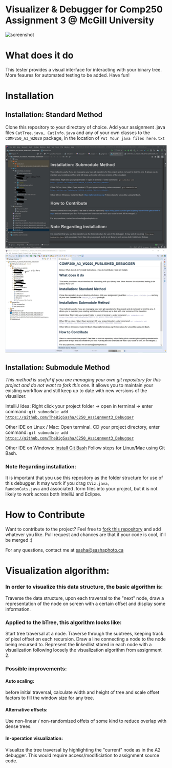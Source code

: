 # Visualizer & Debugger for Comp250 Assignment 3 @ McGill University
![screenshot](https://sashaphotoca.files.wordpress.com/2020/04/2020-04-18-23_39_23-cviz.png)

# What does it do
This tester provides a visual interface for interacting with your binary tree. More feaures for automated testing to be added. Have fun!

# Installation

## Installation: Standard Method

Clone this repository to your directory of choice.
Add your assignment .java files <code>CatTree.java, CatInfo.java</code> and any of your own classes to the <code>COMP250_A3_W2020</code> package, in the location of <code>Put Your java files here.txt</code>

![IntelliJ Recommended](https://raw.githubusercontent.com/TheBigSasha/C250_Assignment3_Debugger/master/IntelliJ%20Recommended.jpg)
![Eclipse Recommended](https://raw.githubusercontent.com/TheBigSasha/C250_Assignment3_Debugger/master/EclipseRecommended.jpg)

## Installation: Submodule Method

*This method is useful if you are managing your own git repository for this project and do not want to fork this one.* It allows you to maintain your existing workflow and still keep up to date with new versions of the visualizer.

IntelliJ Idea: Right click your project folder -> open in terminal -> enter command: <code>git submodule add https://github.com/TheBigSasha/C250_Assignment3_Debugger</code>

Other IDE on Linux / Mac: Open terminal. CD your project directory, enter command: <code>git submodule add https://github.com/TheBigSasha/C250_Assignment3_Debugger</code>

Other IDE on Windows: [Install Git Bash](https://gitforwindows.org/) Follow steps for Linux/Mac using Git Bash.


### Note Regarding installation:
It is important that you use this repository as the folder structure for use of this debugger. It may work if you drag <code>CViz.java, RandomCats.java</code> and associated .form files into your project, but it is not likely to work across both IntelliJ and Eclipse.
 
# How to Contribute

Want to contribute to the project? Feel free to [fork this repository](https://help.github.com/en/github/getting-started-with-github/fork-a-repo) and add whatever you like. Pull request and chances are that if your code is cool, it'll be merged :)

For any questions, contact me at sasha@sashaphoto.ca

# Visualization algorithm:

### In order to visualize this data structure, the basic algorithm is:
Traverse the data structure, upon each traversal to the "next" node, draw a representation of the node on screen with a certain offset and display some information.

### Applied to the bTree, this algorithm looks like:
Start tree traversal at a node.
Traverse through the subtrees, keeping track of pixel offset on each recursion.
Draw a line connecting a node to the node being recursed to.
Represent the linkedlist stored in each node with a visualization following loosely the visualization algorithm from assignment 2.

### Possible improvements:
#### Auto scaling:
before initial traversal, calculate width and height of tree and scale offset factors to fill the window size for any tree.
#### Alternative offsets:
Use non-linear / non-randomized offets of some kind to reduce overlap with dense trees.
#### In-operation visualization:
Visualize the tree traversal by highlighting the "current" node as in the A2 debugger. This would require access/modificiation to assignment source code.
